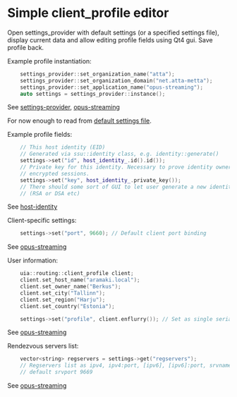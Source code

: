 Simple client_profile editor
============================

Open settings_provider with default settings (or a specified settings file),
display current data and allow editing profile fields using Qt4 gui.
Save profile back.

Example profile instantiation:
``` cpp
    settings_provider::set_organization_name("atta");
    settings_provider::set_organization_domain("net.atta-metta");
    settings_provider::set_application_name("opus-streaming");
    auto settings = settings_provider::instance();
```
See [settings-provider](https://github.com/berkus/libsupport/blob/develop/include/settings_provider.h#L40-42), [opus-streaming][2]

For now enough to read from [default settings file](https://github.com/berkus/libsupport/blob/develop/lib/settings_provider.cpp#L43-48).

Example profile fields:
``` cpp
    // This host identity (EID)
    // Generated via ssu::identity class, e.g. identity::generate()
    settings->set("id", host_identity_.id().id());
    // Private key for this identity. Necessary to prove identity ownership and set up
    // encrypted sessions.
    settings->set("key", host_identity_.private_key());
    // There should some sort of GUI to let user generate a new identity with given specification
    // (RSA or DSA etc)
```
See [host-identity](https://github.com/berkus/libssu/blob/develop/lib/identity.cpp#L258-305)

Client-specific settings:
``` cpp
    settings->set("port", 9660); // Default client port binding
```
See [opus-streaming][2]

User information:
``` cpp
    uia::routing::client_profile client;
    client.set_host_name("aramaki.local");
    client.set_owner_name("Berkus");
    client.set_city("Tallinn");
    client.set_region("Harju");
    client.set_country("Estonia");

    settings->set("profile", client.enflurry()); // Set as single serialized byte_array blob
```
See [opus-streaming][2]

Rendezvous servers list:
``` cpp
    vector<string> regservers = settings->get("regservers");
    // Regservers list as ipv4, ipv4:port, [ipv6], [ipv6]:port, srvname, srvname:srvport
    // default srvport 9669
```
See [opus-streaming][2]

  [2]: https://github.com/berkus/mettanode/blob/develop/playground/opus-streaming.cpp "OPUS Streaming example"
